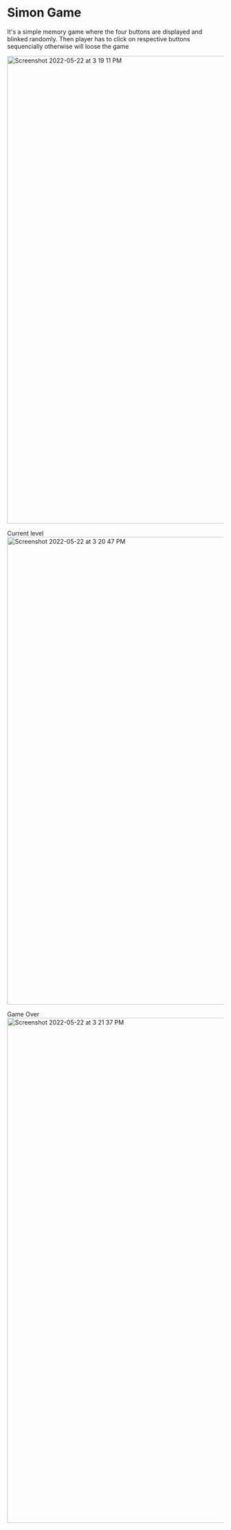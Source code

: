 # Simon Game
It's a simple memory game where the four buttons are displayed and blinked randomly. Then player has to click on respective buttons sequencially otherwise will loose the game 


<img width="1088" alt="Screenshot 2022-05-22 at 3 19 11 PM" src="https://user-images.githubusercontent.com/68969703/169689539-c6b56606-5a6f-46bf-94d5-babcfe3d5641.png">

Current level
<img width="1088" alt="Screenshot 2022-05-22 at 3 20 47 PM" src="https://user-images.githubusercontent.com/68969703/169689604-479660d0-bb55-4a69-9a0e-55d9989ece46.png">

Game Over
<img width="1175" alt="Screenshot 2022-05-22 at 3 21 37 PM" src="https://user-images.githubusercontent.com/68969703/169689625-890f460b-3e28-4c7c-b497-5d1e08c60d4c.png">
